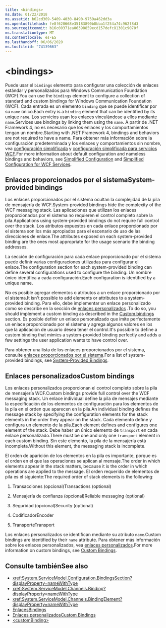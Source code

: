 ```yaml
---
title: <bindings>
ms.date: 01/22/2018
ms.assetid: b62cd369-5409-4030-8490-9759a462dd3a
ms.openlocfilehash: fe8f620668e35183890b8bba1f254a74c962f8d3
ms.sourcegitcommit: b16c00371ea06398859ecd157defc81301c9070f
ms.translationtype: MT
ms.contentlocale: es-ES
ms.lasthandoff: 06/06/2020
ms.locfileid: "74139663"
---
```

# \<bindings>

<span data-ttu-id="71600-101">Puede usar el `bindings` elemento para configurar una colección de enlaces estándar y personalizados para Windows Communication Foundation (WCF).</span><span class="sxs-lookup"><span data-stu-id="71600-101">You can use the `bindings` element to configure a collection of standard and custom bindings for Windows Communication Foundation (WCF).</span></span> <span data-ttu-id="71600-102">Cada entrada es un elemento `binding` que se puede identificar por su `name` único.</span><span class="sxs-lookup"><span data-stu-id="71600-102">Each entry is a `binding` element that can be identified by its unique `name`.</span></span> <span data-ttu-id="71600-103">Los servicios usan los enlaces vinculándose a ellos mediante `name`.</span><span class="sxs-lookup"><span data-stu-id="71600-103">Services use bindings by linking them using the `name`.</span></span> <span data-ttu-id="71600-104">A partir de .NET Framework 4, no es necesario que los enlaces y los comportamientos tengan un nombre.</span><span class="sxs-lookup"><span data-stu-id="71600-104">Starting with .NET Framework 4, bindings and behaviors are not required to have a name.</span></span> <span data-ttu-id="71600-105">Para obtener más información sobre la configuración predeterminada y los enlaces y comportamientos sin nombre, vea [configuración simplificada](../../../wcf/simplified-configuration.md) y [configuración simplificada para servicios WCF](../../../wcf/samples/simplified-configuration-for-wcf-services.md).</span><span class="sxs-lookup"><span data-stu-id="71600-105">For more information about default configuration and nameless bindings and behaviors, see [Simplified Configuration](../../../wcf/simplified-configuration.md) and [Simplified Configuration for WCF Services](../../../wcf/samples/simplified-configuration-for-wcf-services.md).</span></span>

## <a name="system-provided-bindings"></a><span data-ttu-id="71600-106">Enlaces proporcionados por el sistema</span><span class="sxs-lookup"><span data-stu-id="71600-106">System-provided bindings</span></span>

<span data-ttu-id="71600-107">Los enlaces proporcionados por el sistema ocultan la complejidad de la pila de mensajería de WCF.</span><span class="sxs-lookup"><span data-stu-id="71600-107">System-provided bindings hide the complexity of the WCF messaging stack.</span></span> <span data-ttu-id="71600-108">Las aplicaciones que utilizan los enlaces proporcionados por el sistema no requieren el control completo sobre la pila.</span><span class="sxs-lookup"><span data-stu-id="71600-108">Applications using system-provided bindings do not require full control over the stack.</span></span> <span data-ttu-id="71600-109">Los atributos expuestos en cada enlace proporcionado por el sistema son los más apropiados para el escenario de uso de las direcciones de enlace.</span><span class="sxs-lookup"><span data-stu-id="71600-109">The attributes exposed on each system-provided binding are the ones most appropriate for the usage scenario the binding addresses.</span></span>

<span data-ttu-id="71600-110">La sección de configuración para cada enlace proporcionado por el sistema puede definir varias configuraciones utilizadas para configurar el enlace.</span><span class="sxs-lookup"><span data-stu-id="71600-110">The configuration section for each system-provided binding can define several configurations used to configure the binding.</span></span> <span data-ttu-id="71600-111">Un nombre único identifica a cada configuración.</span><span class="sxs-lookup"><span data-stu-id="71600-111">Each configuration is identified by a unique name.</span></span>

<span data-ttu-id="71600-112">No es posible agregar elementos o atributos a un enlace proporcionado por el sistema.</span><span class="sxs-lookup"><span data-stu-id="71600-112">It isn't possible to add elements or attributes to a system-provided binding.</span></span> <span data-ttu-id="71600-113">Para ello, debe implementar un enlace personalizado como se describe en la sección de [enlaces personalizados](#custom-bindings) .</span><span class="sxs-lookup"><span data-stu-id="71600-113">To do so, you should implement a custom binding as described in the [Custom bindings](#custom-bindings) section.</span></span> <span data-ttu-id="71600-114">Es posible definir un enlace personalizado que imite perfectamente un enlace proporcionado por el sistema y agrega algunos valores en los que la aplicación de usuario desea tener el control.</span><span class="sxs-lookup"><span data-stu-id="71600-114">It's possible to define a custom binding that mimics a system-provided binding perfectly and adds a few settings the user application wants to have control over.</span></span>  

<span data-ttu-id="71600-115">Para obtener una lista de los enlaces proporcionados por el sistema, consulte [enlaces proporcionados por el sistema](../../../wcf/system-provided-bindings.md).</span><span class="sxs-lookup"><span data-stu-id="71600-115">For a list of system-provided bindings, see [System-Provided Bindings](../../../wcf/system-provided-bindings.md).</span></span>

## <a name="custom-bindings"></a><span data-ttu-id="71600-116">Enlaces personalizados</span><span class="sxs-lookup"><span data-stu-id="71600-116">Custom bindings</span></span>

<span data-ttu-id="71600-117">Los enlaces personalizados proporcionan el control completo sobre la pila de mensajería WCF.</span><span class="sxs-lookup"><span data-stu-id="71600-117">Custom bindings provide full control over the WCF messaging stack.</span></span> <span data-ttu-id="71600-118">Un enlace individual define la pila de mensajes mediante la especificación de los elementos de configuración para los elementos de la pila en el orden que aparecen en la pila.</span><span class="sxs-lookup"><span data-stu-id="71600-118">An individual binding defines the message stack by specifying the configuration elements for the stack elements in the order they appear on the stack.</span></span> <span data-ttu-id="71600-119">Cada elemento define y configura un elemento de la pila.</span><span class="sxs-lookup"><span data-stu-id="71600-119">Each element defines and configures one element of the stack.</span></span> <span data-ttu-id="71600-120">Debe haber un único elemento de `transport` en cada enlace personalizado.</span><span class="sxs-lookup"><span data-stu-id="71600-120">There must be one and only one `transport` element in each custom binding.</span></span> <span data-ttu-id="71600-121">Sin este elemento, la pila de la mensajería está incompleta.</span><span class="sxs-lookup"><span data-stu-id="71600-121">Without this element, the messaging stack is incomplete.</span></span>

<span data-ttu-id="71600-122">El orden de aparición de los elementos en la pila es importante, porque es el orden en el que las operaciones se aplican al mensaje.</span><span class="sxs-lookup"><span data-stu-id="71600-122">The order in which elements appear in the stack matters, because it is the order in which operations are applied to the message.</span></span> <span data-ttu-id="71600-123">El orden requerido de elementos de pila es el siguiente:</span><span class="sxs-lookup"><span data-stu-id="71600-123">The required order of stack elements is the following:</span></span>  

1. <span data-ttu-id="71600-124">Transacciones (opcional)</span><span class="sxs-lookup"><span data-stu-id="71600-124">Transactions (optional)</span></span>  

2. <span data-ttu-id="71600-125">Mensajería de confianza (opcional)</span><span class="sxs-lookup"><span data-stu-id="71600-125">Reliable messaging (optional)</span></span>  

3. <span data-ttu-id="71600-126">Seguridad (opcional)</span><span class="sxs-lookup"><span data-stu-id="71600-126">Security (optional)</span></span>  

4. <span data-ttu-id="71600-127">Codificador</span><span class="sxs-lookup"><span data-stu-id="71600-127">Encoder</span></span>  

5. <span data-ttu-id="71600-128">Transporte</span><span class="sxs-lookup"><span data-stu-id="71600-128">Transport</span></span>  

 <span data-ttu-id="71600-129">Los enlaces personalizados se identifican mediante su atributo `name`.</span><span class="sxs-lookup"><span data-stu-id="71600-129">Custom bindings are identified by their `name` attribute.</span></span> <span data-ttu-id="71600-130">Para obtener más información sobre los enlaces personalizados, vea [enlaces personalizados](../../../wcf/extending/custom-bindings.md).</span><span class="sxs-lookup"><span data-stu-id="71600-130">For more information on custom bindings, see [Custom Bindings](../../../wcf/extending/custom-bindings.md).</span></span>

## <a name="see-also"></a><span data-ttu-id="71600-131">Consulte también</span><span class="sxs-lookup"><span data-stu-id="71600-131">See also</span></span>

- <xref:System.ServiceModel.Configuration.BindingsSection?displayProperty=nameWithType>
- <xref:System.ServiceModel.Channels.Binding?displayProperty=nameWithType>
- <xref:System.ServiceModel.Channels.BindingElement?displayProperty=nameWithType>
- [<span data-ttu-id="71600-132">Enlaces</span><span class="sxs-lookup"><span data-stu-id="71600-132">Bindings</span></span>](../../../wcf/bindings.md)
- [<span data-ttu-id="71600-133">Enlaces personalizados</span><span class="sxs-lookup"><span data-stu-id="71600-133">Custom Bindings</span></span>](../../../wcf/extending/custom-bindings.md)
- [\<customBinding>](custombinding.md)
